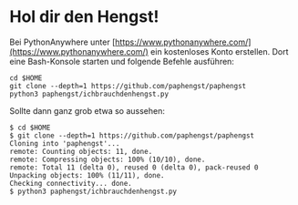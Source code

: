 # Hol dir den Hengst!

Bei PythonAnywhere unter [https://www.pythonanywhere.com/](https://www.pythonanywhere.com/) ein kostenloses Konto erstellen. Dort eine Bash-Konsole starten und folgende Befehle ausführen:

    cd $HOME
    git clone --depth=1 https://github.com/paphengst/paphengst
    python3 paphengst/ichbrauchdenhengst.py

Sollte dann ganz grob etwa so aussehen:

    $ cd $HOME
    $ git clone --depth=1 https://github.com/paphengst/paphengst
    Cloning into 'paphengst'...
    remote: Counting objects: 11, done.
    remote: Compressing objects: 100% (10/10), done.
    remote: Total 11 (delta 0), reused 0 (delta 0), pack-reused 0
    Unpacking objects: 100% (11/11), done.
    Checking connectivity... done.
    $ python3 paphengst/ichbrauchdenhengst.py
    

